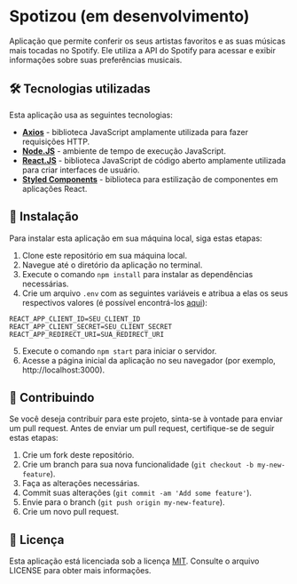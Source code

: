 # Spotizou (em desenvolvimento)

Aplicação que permite conferir os seus artistas favoritos e as suas músicas mais tocadas no Spotify. Ele utiliza a API do Spotify para acessar e exibir informações sobre suas preferências musicais.

## 🛠️ Tecnologias utilizadas

Esta aplicação usa as seguintes tecnologias:

- **[Axios](https://axios-http.com/ptbr/)** - biblioteca JavaScript amplamente utilizada para fazer requisições HTTP.
- **[Node.JS](https://nodejs.org/en)** - ambiente de tempo de execução JavaScript.
- **[React.JS](https://react.dev/)** - biblioteca JavaScript de código aberto amplamente utilizada para criar interfaces de usuário.
- **[Styled Components](https://styled-components.com/)** - biblioteca para estilização de componentes em aplicações React.

## 🔧 Instalação

Para instalar esta aplicação em sua máquina local, siga estas etapas:

1. Clone este repositório em sua máquina local.
2. Navegue até o diretório da aplicação no terminal.
3. Execute o comando `npm install` para instalar as dependências necessárias.
4. Crie um arquivo `.env` com as seguintes variáveis e atribua a elas os seus respectivos valores (é possível encontrá-los [aqui](https://developer.spotify.com/dashboard)):

```
REACT_APP_CLIENT_ID=SEU_CLIENT_ID
REACT_APP_CLIENT_SECRET=SEU_CLIENT_SECRET
REACT_APP_REDIRECT_URI=SUA_REDIRECT_URI
```

5. Execute o comando `npm start` para iniciar o servidor.
6. Acesse a página inicial da aplicação no seu navegador (por exemplo, http://localhost:3000).

## 🤝 Contribuindo

Se você deseja contribuir para este projeto, sinta-se à vontade para enviar um pull request. Antes de enviar um pull request, certifique-se de seguir estas etapas:

1. Crie um fork deste repositório.
2. Crie um branch para sua nova funcionalidade (`git checkout -b my-new-feature`).
3. Faça as alterações necessárias.
4. Commit suas alterações (`git commit -am 'Add some feature'`).
5. Envie para o branch (`git push origin my-new-feature`).
6. Crie um novo pull request.

## 📝 Licença

Esta aplicação está licenciada sob a licença [MIT](https://choosealicense.com/licenses/mit/). Consulte o arquivo LICENSE para obter mais informações.

